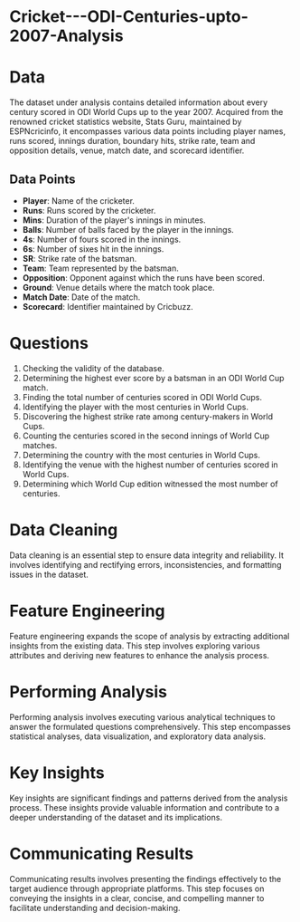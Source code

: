 # Cricket---ODI-Centuries-upto-2007-Analysis

# Data

The dataset under analysis contains detailed information about every century scored in ODI World Cups up to the year 2007. Acquired from the renowned cricket statistics website, Stats Guru, maintained by ESPNcricinfo, it encompasses various data points including player names, runs scored, innings duration, boundary hits, strike rate, team and opposition details, venue, match date, and scorecard identifier.

## Data Points

- **Player**: Name of the cricketer.
- **Runs**: Runs scored by the cricketer.
- **Mins**: Duration of the player's innings in minutes.
- **Balls**: Number of balls faced by the player in the innings.
- **4s**: Number of fours scored in the innings.
- **6s**: Number of sixes hit in the innings.
- **SR**: Strike rate of the batsman.
- **Team**: Team represented by the batsman.
- **Opposition**: Opponent against which the runs have been scored.
- **Ground**: Venue details where the match took place.
- **Match Date**: Date of the match.
- **Scorecard**: Identifier maintained by Cricbuzz.

# Questions

1. Checking the validity of the database.
2. Determining the highest ever score by a batsman in an ODI World Cup match.
3. Finding the total number of centuries scored in ODI World Cups.
4. Identifying the player with the most centuries in World Cups.
5. Discovering the highest strike rate among century-makers in World Cups.
6. Counting the centuries scored in the second innings of World Cup matches.
7. Determining the country with the most centuries in World Cups.
8. Identifying the venue with the highest number of centuries scored in World Cups.
9. Determining which World Cup edition witnessed the most number of centuries.

# Data Cleaning

Data cleaning is an essential step to ensure data integrity and reliability. It involves identifying and rectifying errors, inconsistencies, and formatting issues in the dataset.

# Feature Engineering

Feature engineering expands the scope of analysis by extracting additional insights from the existing data. This step involves exploring various attributes and deriving new features to enhance the analysis process.

# Performing Analysis

Performing analysis involves executing various analytical techniques to answer the formulated questions comprehensively. This step encompasses statistical analyses, data visualization, and exploratory data analysis.

# Key Insights

Key insights are significant findings and patterns derived from the analysis process. These insights provide valuable information and contribute to a deeper understanding of the dataset and its implications.

# Communicating Results

Communicating results involves presenting the findings effectively to the target audience through appropriate platforms. This step focuses on conveying the insights in a clear, concise, and compelling manner to facilitate understanding and decision-making.
